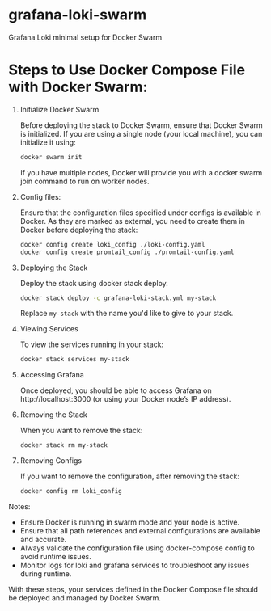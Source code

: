 # grafana-loki-swarm

Grafana Loki minimal setup for Docker Swarm

# Steps to Use Docker Compose File with Docker Swarm:

1. Initialize Docker Swarm

   Before deploying the stack to Docker Swarm, ensure that Docker Swarm is initialized. If you are using a single node (your local machine), you can initialize it using:
   ```bash
   docker swarm init
   ```
   If you have multiple nodes, Docker will provide you with a docker swarm join command to run on worker nodes.
2. Config files:

   Ensure that the configuration files specified under configs is available in Docker. As they are marked as external, you need to create them in Docker before deploying the stack:

   ```bash
   docker config create loki_config ./loki-config.yaml
   docker config create promtail_config ./promtail-config.yaml
   ```
   
3. Deploying the Stack

   Deploy the stack using docker stack deploy. 

   ```bash
   docker stack deploy -c grafana-loki-stack.yml my-stack
   ```

   Replace `my-stack` with the name you'd like to give to your stack.

4. Viewing Services

   To view the services running in your stack:

   ```bash
   docker stack services my-stack
   ```

5. Accessing Grafana

   Once deployed, you should be able to access Grafana on http://localhost:3000 (or using your Docker node’s IP address).

6. Removing the Stack

   When you want to remove the stack:

   ```bash
   docker stack rm my-stack
   ```

7. Removing Configs

   If you want to remove the configuration, after removing the stack:

   ```bash
   docker config rm loki_config
   ```

Notes:

- Ensure Docker is running in swarm mode and your node is active.
- Ensure that all path references and external configurations are available and accurate.
- Always validate the configuration file using docker-compose config to avoid runtime issues.
- Monitor logs for loki and grafana services to troubleshoot any issues during runtime.

With these steps, your services defined in the Docker Compose file should be deployed and managed by Docker Swarm.